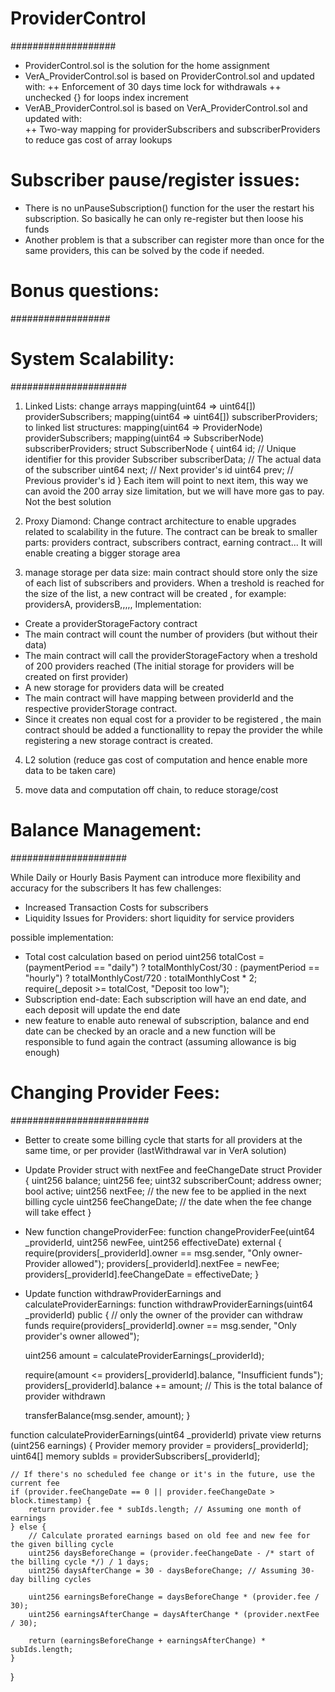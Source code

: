 # ProviderControl #
###################
+ ProviderControl.sol is the solution for the home assignment
+ VerA_ProviderControl.sol is based on ProviderControl.sol and updated with:
    ++ Enforcement of 30 days time lock for withdrawals
    ++ unchecked {} for loops index increment
+ VerAB_ProviderControl.sol is based on VerA_ProviderControl.sol and updated with:  
    ++ Two-way mapping for providerSubscribers and subscriberProviders to reduce gas cost of array lookups
    
# Subscriber pause/register issues:
+ There is no unPauseSubscription() function for the user the restart his subscription. So basically he can only re-register but then loose his funds
+ Another problem is that a subscriber can register more than once for the same providers, this can be solved by the code if needed.

# Bonus questions:
##################

# System Scalability:
#####################
1. Linked Lists:
change arrays
   mapping(uint64 => uint64[]) providerSubscribers;
   mapping(uint64 => uint64[]) subscriberProviders;
to linked list structures:
   mapping(uint64 => ProviderNode) providerSubscribers;
   mapping(uint64 => SubscriberNode) subscriberProviders;
   struct SubscriberNode {
     uint64 id; // Unique identifier for this provider
     Subscriber subscriberData; // The actual data of the subscriber
     uint64 next; // Next provider's id
     uint64 prev; // Previous provider's id }
Each item will point to next item, this way we can avoid the 200 array size limitation, but we will have more gas to pay.
Not the best solution

2. Proxy Diamond:
Change contract architecture to enable upgrades related to scalability in the future.
The contract can be break to smaller parts: providers contract, subscribers contract, earning contract...
It will enable creating a bigger storage area

3. manage storage per data size: 
main contract should store only the size of each list of subscribers and providers.
When a treshold is reached for the size of the list, a new contract will be created , for example: providersA, providersB,,,,,
Implementation: 
+ Create a providerStorageFactory contract
+ The main contract will count the number of providers (but without their data)
+ The main contract will call the providerStorageFactory when a treshold of 200 providers reached (The initial storage for providers will be created on first provider)
+ A new storage for providers data will be created
+ The main contract will have mapping between providerId and the respective providerStorage contract.
+ Since it creates non equal cost for a provider to be registered , the main contract should be added a functionallity to repay the provider the while registering a new storage contract is created.

4. L2 solution (reduce gas cost of computation and hence enable more data to be taken care)

5. move data and computation off chain, to reduce storage/cost

# Balance Management:
#####################

While Daily or Hourly Basis Payment can introduce more flexibility and accuracy for the subscribers
It has few challenges:
+ Increased Transaction Costs for subscribers
+ Liquidity Issues for Providers: short liquidity for service providers

possible implementation:
+ Total cost calculation based on period
     uint256 totalCost = (paymentPeriod == "daily") ? totalMonthlyCost/30 : (paymentPeriod == "hourly") ? totalMonthlyCost/720 : totalMonthlyCost * 2;
     require(_deposit >= totalCost, "Deposit too low");
+ Subscription end-date: Each subscription will have an end date, and each deposit will update the end date
+ new feature to enable auto renewal of subscription, balance and end date can be checked by an oracle
  and a new function will be responsible to fund again the contract (assuming allowance is big enough)

# Changing Provider Fees:
#########################
+ Better to create some billing cycle that starts for all providers at the same time, or per provider (lastWithdrawal var in VerA solution)
+ Update Provider struct with  nextFee and feeChangeDate
struct Provider {
        uint256 balance;
        uint256 fee;
        uint32 subscriberCount;
        address owner;
        bool active;
        uint256 nextFee;   // the new fee to be applied in the next billing cycle
        uint256 feeChangeDate;  // the date when the fee change will take effect
}
+ New function changeProviderFee:
function changeProviderFee(uint64 _providerId, uint256 newFee, uint256 effectiveDate) external {
    require(providers[_providerId].owner == msg.sender, "Only owner-Provider allowed");
    providers[_providerId].nextFee = newFee;
    providers[_providerId].feeChangeDate = effectiveDate;
}
+ Update function withdrawProviderEarnings and calculateProviderEarnings:
function withdrawProviderEarnings(uint64 _providerId) public {
    // only the owner of the provider can withdraw funds
    require(providers[_providerId].owner == msg.sender, "Only provider's owner allowed");

    uint256 amount = calculateProviderEarnings(_providerId);

    require(amount <= providers[_providerId].balance, "Insufficient funds");
    providers[_providerId].balance += amount; // This is the total balance of provider withdrawn

    transferBalance(msg.sender, amount);
}

function calculateProviderEarnings(uint64 _providerId) private view returns (uint256 earnings) {
    Provider memory provider = providers[_providerId];
    uint64[] memory subIds = providerSubscribers[_providerId];

    // If there's no scheduled fee change or it's in the future, use the current fee
    if (provider.feeChangeDate == 0 || provider.feeChangeDate > block.timestamp) {
        return provider.fee * subIds.length; // Assuming one month of earnings
    } else {
        // Calculate prorated earnings based on old fee and new fee for the given billing cycle
        uint256 daysBeforeChange = (provider.feeChangeDate - /* start of the billing cycle */) / 1 days;
        uint256 daysAfterChange = 30 - daysBeforeChange; // Assuming 30-day billing cycles

        uint256 earningsBeforeChange = daysBeforeChange * (provider.fee / 30);
        uint256 earningsAfterChange = daysAfterChange * (provider.nextFee / 30);

        return (earningsBeforeChange + earningsAfterChange) * subIds.length;
    }
}
